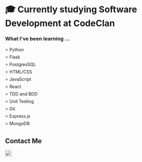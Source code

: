 

<!--
**M5FGN/m5fgn** is a ✨ _special_ ✨ repository because its `README.md` (this file) appears on your GitHub profile.
-->

# 🎓 Currently studying Software Development at CodeClan

### What I've been learning ...

⭐ Python \
⭐ Flask \
⭐ PostgresSQL \
⭐ HTML/CSS \
⭐ JavaScript \
⭐ React \
⭐ TDD and BDD \
⭐ Unit Testing \
⭐ Git \
⭐ Express.js \
⭐ MongoDB

## Contact Me
[<img align="left" alt="m5fgn | Twitter" width="22px" src="https://cdn.jsdelivr.net/npm/simple-icons@v3/icons/twitter.svg" />][twitter]






[twitter]: https://twitter.com/m5fgn
